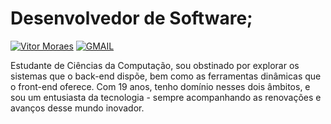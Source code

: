 # Desenvolvedor de Software;
[![Vitor Moraes](https://img.shields.io/badge/LinkedIn-000?style=for-the-badge&logo=linkedin&logoColor=0E76A8)](www.linkedin.com/in/vitor-moraes-1492a52a1)
[![GMAIL](https://img.shields.io/badge/GMAIL-000?style=for-the-badge&logo=GMAIL&logoColor=0E76A8)](mailto:vmm.geral@gmail.com)



Estudante de Ciências da Computação, sou obstinado por explorar os sistemas que o back-end dispõe, bem como as ferramentas dinâmicas que o front-end oferece. Com 19 anos, tenho domínio nesses dois âmbitos, e sou um entusiasta da tecnologia - sempre acompanhando as renovações e avanços desse mundo inovador.
